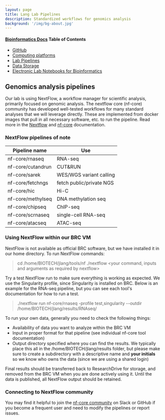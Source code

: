 ```yaml
---
layout: page
title: Lang Lab Pipelines
description: Standardized workflows for genomics analysis
background: '/img/bg-about.jpg'
---
```


#### [Bioinformatics Docs](https://jessicalanglab.github.io/Resources/BioinformaticDocs) Table of Contents
+ [GitHub](https://jessicalanglab.github.io/Resources/BioinformaticDocs/GitHub)
+ [Computing platforms](https://jessicalanglab.github.io/Resources/BioinformaticDocs/ComputingPlatforms)
+ [Lab Pipelines](https://jessicalanglab.github.io/Resources/BioinformaticDocs/pipelines)
+ [Data Storage](https://jessicalanglab.github.io/Resources/BioinformaticDocs/storage)
+ [Electronic Lab Notebooks for Bioinformatics](https://jessicalanglab.github.io/Resources/BioinformaticDocs/notes)

## Genomics analysis pipelines
Our lab is using NextFlow, a workflow manager for scientific analysis, primarily focused on genomic analysis. The nextflow core (nf-core) community has developed well-tested workflows for many standard analyses that we will leverage directly. These are implemented from docker images that pull in all necessary software, etc. to run the pipeline. Read more in the [Nextflow](https://www.nextflow.io/docs/latest/index.html) and [nf-core](https://nf-co.re/) documentation.

### NextFlow pipelines of note
| Pipeline name | Use |
| --- | --- |
| nf-core/rnaseq | RNA-seq |
| nf-core/cutandrun | CUT&RUN |
| nf-core/sarek | WES/WGS variant calling |
| nf-core/fetchngs | fetch public/private NGS |
| nf-core/hic | Hi-C |
| nf-core/methylseq | DNA methylation seq |
| nf-core/chipseq | ChIP-seq |
| nf-core/scrnaseq | single-cell RNA-seq |
| nf-core/atacseq | ATAC-seq |

### Using NextFlow within our BRC VM
NextFlow is not available as official BRC software, but we have installed it in our home directory. To run NextFlow commands:
> cd /home/BIOTECH/jlang/tools/nf
> ./nextflow <your command, inputs and arguments as required by nextflow>

Try a test NextFlow run to make sure everything is working as expected. We use the Singularity profile, since Singularity is installed on BRC. Below is an example for the RNA-seq pipeline, but you can see each tool's documentation for how to run a test.
> ./nextflow run nf-core/rnaseq -profile test,singularity --outdir /home/BIOTECH/jlang/results/RNAseq/<foldername>

To run your own data, generally you need to check the following things:
+ Availability of data you want to analyze within the BRC VM
+ Input in proper format for that pipeline (see individual nf-core tool documentation)
+ Output directory specified where you can find the results. We typically place this all in the /home/BIOTECH/jlang/results folder, but please make sure to create a subdirectory with a descriptive name and **your initials** so we know who owns the data (since we are using a shared login)

Final results should be transferred back to ResearchDrive for storage, and removed from the BRC VM when you are done actively using it. Until the data is published, all NextFlow output should be retained.

### Connecting to NextFlow community
You may find it helpful to join the [nf-core community](https://nf-co.re/join) on Slack or GitHub if you become a frequent user and need to modify the pipelines or report issues.

